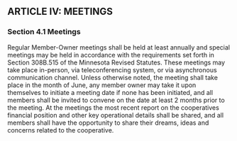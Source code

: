 ## ARTICLE IV: MEETINGS

### Section 4.1 Meetings

Regular Member-Owner meetings shall be held at least annually and special meetings may be held in accordance with the requirements set forth in Section 308B.515 of the Minnesota Revised Statutes. These meetings may take place in-person, via teleconferencing system, or via asynchronous communication channel. Unless otherwise noted, the meeting shall take place in the month of June, any member owner may take it upon themselves to initiate a meeting date if none has been initiated, and all members shall be invited to convene on the date at least 2 months prior to the meeting. At the meetings the most recent report on the cooperatives financial position and other key operational details shall be shared, and all members shall have the opportunity to share their dreams, ideas and concerns related to the cooperative.

